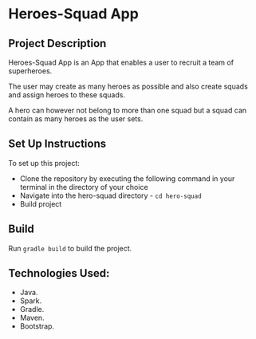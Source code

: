 # Heroes-Squad App

## Project Description

<p>Heroes-Squad App is an App that enables a user to recruit a team of superheroes.</p>

<p>The user may create as many heroes as possible and also create squads and assign heroes to these squads.</p>

<p>A hero can however not belong to more than one squad but a squad can contain as many heroes as the user sets.</p>


## Set Up Instructions

To set up this project:
- Clone the repository by executing the following command in your terminal in the directory of your choice 
- Navigate into the hero-squad directory - `cd hero-squad`
- Build project

## Build

Run `gradle build` to build the project.


## Technologies Used:

- Java.
- Spark.
- Gradle.
- Maven.
- Bootstrap.

